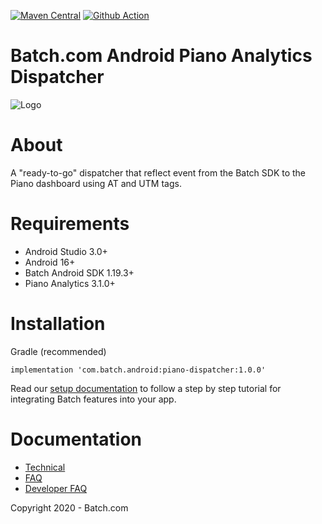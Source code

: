 [![Maven Central](https://maven-badges.herokuapp.com/maven-central/com.batch.android/piano-dispatcher/badge.svg)](https://maven-badges.herokuapp.com/maven-central/com.batch.android/piano-dispatcher)
[![Github Action](https://github.com/BatchLabs/Batch-Android-piano-dispatcher/workflows/Android%20CI/badge.svg)](https://github.com/BatchLabs/Batch-Android-piano-dispatcher/actions?query=workflow%3A%22Android+CI%22)

Batch.com Android Piano Analytics Dispatcher
==================

![Logo](https://static.batch.com/documentation/Readmes/logo_batch_full_178.png)

# About

A "ready-to-go" dispatcher that reflect event from the Batch SDK to the Piano dashboard using AT and UTM tags.

# Requirements
 - Android Studio 3.0+
 - Android 16+
 - Batch Android SDK 1.19.3+
 - Piano Analytics 3.1.0+

# Installation
Gradle (recommended)

```
implementation 'com.batch.android:piano-dispatcher:1.0.0'
```

Read our [setup documentation](https://doc.batch.com/) to follow a step by step tutorial for integrating Batch features into your app.

# Documentation

 - [Technical](https://batch.com/doc)
 - [FAQ](https://batch.com/doc/faq/general.html)
 - [Developer FAQ](https://batch.com/developers)

Copyright 2020 - Batch.com